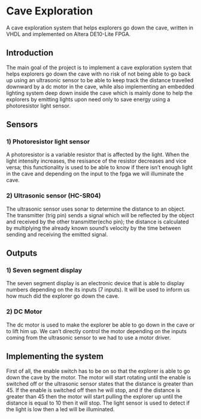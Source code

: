 # Cave Exploration
A cave exploration system that helps explorers go down the cave, written in VHDL and implemented on Altera DE10-Lite FPGA.

## Introduction
The main goal of the project is to implement a cave exploration system that helps explorers go down the cave with no risk of not being able to go back up using an ultrasonic sensor to be able to keep track the distance travelled downward by a dc motor in the cave, while also implementing an embedded lighting system deep down inside the cave which is mainly done to help the explorers by emitting lights upon need only to save energy using a photoresistor light sensor. 


## Sensors
### 1)	Photoresistor light sensor

A photoresistor is a variable resistor that is affected by the light. When the light intensity increases, the resisance of the resistor decreases and vice versa; this functionality is used to be able to know if there isn’t enough light in the cave and depending on the input to the fpga we will illuminate the cave.
 

### 2)	 Ultrasonic sensor (HC-SR04)

The ultrasonic sensor uses sonar to determine the distance to an object. The transmitter (trig pin) sends a signal which will be reflected by the object and received by the other transmitter(echo pin); the distance is calculated by multiplying the already known sound’s velocity by the time between sending and receiving the emitted signal.



## Outputs
### 1)	Seven segment display

The seven segment display is an electronic device that is able to display numbers depending on the its inputs (7 inputs). It will be used to inform us how much did the explorer go down the cave.

 
### 2) DC Motor
The dc motor is used to make the explorer be able to go down in the cave or to lift him up. We can’t directly control the motor depending on the inputs coming from the ultrasonic sensor to we had to use a motor driver. 
 
 
## Implementing the system
First of all, the enable switch has to be on so that the explorer is able to go down the cave by the motor. The motor will start rotating until the enable is switched off or the ultrasonic sensor states that the distance is greater than 45. If the enable is switched off then he will stop, and if the distance is greater than 45 then the motor will start pulling the explorer up until the distance is equal to 10 then it will stop. The light sensor is used to detect if the light is low then a led will be illuminated.

